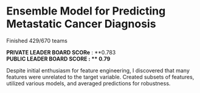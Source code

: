 # Ensemble Model for Predicting Metastatic Cancer Diagnosis

Finished 429/670 teams 

**PRIVATE LEADER BOARD SCORe** : **0.783 **<br>
**PUBLIC LEADER BOARD SCORE** : ** 0.79**

 Despite initial enthusiasm for feature engineering, I discovered that many features were unrelated to the target variable. Created subsets of features, utilized various models, and averaged predictions for robustness.
